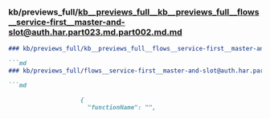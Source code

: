 ### kb/previews_full/kb__previews_full__kb__previews_full__flows__service-first__master-and-slot@auth.har.part023.md.part002.md.md

```md
### kb/previews_full/kb__previews_full__flows__service-first__master-and-slot@auth.har.part023.md.part002.md

```md
### kb/previews_full/flows__service-first__master-and-slot@auth.har.part023.md (part 002)

```md

                    {
                      "functionName": "",
    
```

```

```

```
